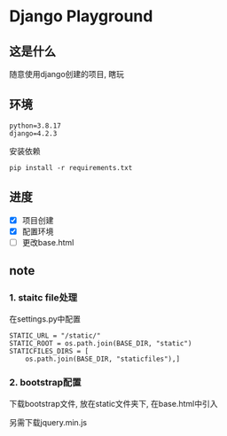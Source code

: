 # Django Playground

## 这是什么

随意使用django创建的项目, 瞎玩

## 环境

    python=3.8.17
    django=4.2.3

安装依赖

    pip install -r requirements.txt 

## 进度

- [x] 项目创建
- [X] 配置环境
- [ ] 更改base.html
  
## note

### 1. staitc file处理

   在settings.py中配置

    STATIC_URL = "/static/"
    STATIC_ROOT = os.path.join(BASE_DIR, "static")
    STATICFILES_DIRS = [
        os.path.join(BASE_DIR, "staticfiles"),]

### 2. bootstrap配置

下载bootstrap文件, 放在static文件夹下, 在base.html中引入

另需下载jquery.min.js
